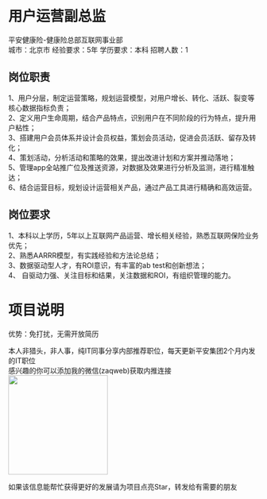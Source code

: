 # 用户运营副总监
平安健康险-健康险总部互联网事业部  
城市：北京市 经验要求：5年 学历要求：本科  招聘人数：1

## 岗位职责
1、用户分层，制定运营策略，规划运营模型，对用户增长、转化、活跃、裂变等核心数据指标负责；   
2、定义用户生命周期，结合产品特点，识别用户在不同阶段的行为特点，提升用户粘性；   
3、搭建用户会员体系并设计会员权益，策划会员活动，促进会员活跃、留存及转化；   
4、策划活动，分析活动和策略的效果，提出改进计划和方案并推动落地；   
5、管理app全站推广位及推送资源，对数据及效果进行分析及监测，进行精准触达；   
6、结合运营目标，规划设计运营相关产品，通过产品工具进行精确和高效运营。

## 岗位要求
1、本科以上学历，5年以上互联网产品运营、增长相关经验，熟悉互联网保险业务优先；   
2、熟悉AARRR模型，有实践经验和方法论总结；   
3、数据驱动型人才，有ROI意识，有丰富的ab test和创新想法；   
4、 自驱动力强、关注目标和结果，关注数据和ROI，有组织管理的能力。

# 项目说明

优势：免打扰，无需开放简历

本人非猎头，非人事，纯IT同事分享内部推荐职位，每天更新平安集团2个月内发的IT职位  
感兴趣的你可以添加我的微信(zaqweb)获取内推连接  
<img src="https://github.com/zaqweb/PA-IT-JOBS/blob/master/WechatICode.jpeg"  height="200" width="200">

如果该信息能帮忙获得更好的发展请为项目点亮Star，转发给有需要的朋友





